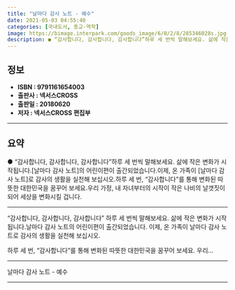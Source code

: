 ```yaml
---
title: "날마다 감사 노트 - 예수"
date: 2021-05-03 04:55:40
categories: [국내도서, 종교-역학]
image: https://bimage.interpark.com/goods_image/6/0/2/8/285346028s.jpg
description: ● “감사합니다, 감사합니다, 감사합니다”하루 세 번씩 말해보세요. 삶에 작은 변화가 시작됩니다.[날마다 감사 노트]의 어린이편이 출간되었습니다.이제, 온 가족이 [날마다 감사 노트]로 감사의 생활을 실천해 보십시오.하루 세 번, “감사합니다”를 통해 변화된 따뜻한 대한민국을 꿈꾸어
---
```


## **정보**

- **ISBN : 9791161654003**
- **출판사 : 넥서스CROSS**
- **출판일 : 20180620**
- **저자 : 넥서스CROSS 편집부**

------



## **요약**

●  “감사합니다, 감사합니다, 감사합니다”하루 세 번씩 말해보세요. 삶에 작은 변화가 시작됩니다.[날마다 감사 노트]의 어린이편이 출간되었습니다.이제, 온 가족이 [날마다 감사 노트]로 감사의 생활을 실천해 보십시오.하루 세 번, “감사합니다”를 통해 변화된 따뜻한 대한민국을 꿈꾸어 보세요.우리 가정, 내 자녀부터의 시작이 작은 나비의 날갯짓이 되어 세상을 변화시킬 겁니다.

------

“감사합니다, 감사합니다, 감사합니다”
하루 세 번씩 말해보세요. 삶에 작은 변화가 시작됩니다.날마다 감사 노트의 어린이편이 출간되었습니다.
이제, 온 가족이 날마다 감사 노트로 감사의 생활을 실천해 보십시오.

하루 세 번, “감사합니다”를 통해 변화된 따뜻한 대한민국을 꿈꾸어 보세요.
우리... 

------


날마다 감사 노트 - 예수 

------


